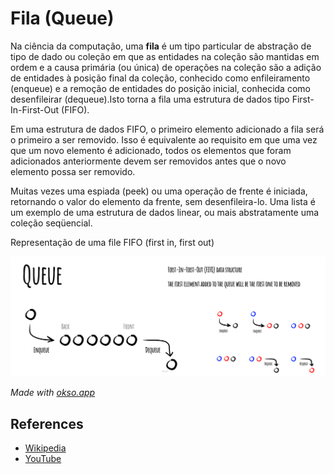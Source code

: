 # Fila (Queue)

Na ciência da computação, uma **fila** é um tipo particular de abstração
de tipo de dado ou coleção em que as entidades na coleção são mantidas em
ordem e a causa primária (ou única) de operações na coleção são a
adição de entidades à posição final da coleção, conhecido como enfileiramento
(enqueue) e a remoção de entidades do posição inicial, conhecida como desenfileirar
(dequeue).Isto torna a fila uma estrutura de dados tipo First-In-First-Out (FIFO).

Em uma estrutura de dados FIFO, o primeiro elemento adicionado a fila
será o primeiro a ser removido. Isso é equivalente ao requisito em que uma vez
que um novo elemento é adicionado, todos os elementos que foram adicionados
anteriormente devem ser removidos antes que o novo elemento possa ser removido.

Muitas vezes uma espiada (peek) ou uma operação de frente é iniciada,
retornando o valor do elemento da frente, sem desenfileira-lo. Uma lista é
um exemplo de uma estrutura de dados linear, ou mais abstratamente uma
coleção seqüencial.


Representação de uma file FIFO (first in, first out)

![Queue](./images/queue.jpeg)

*Made with [okso.app](https://okso.app)*

## References

- [Wikipedia](https://en.wikipedia.org/wiki/Queue_(abstract_data_type))
- [YouTube](https://www.youtube.com/watch?v=wjI1WNcIntg&list=PLLXdhg_r2hKA7DPDsunoDZ-Z769jWn4R8&index=3&)
